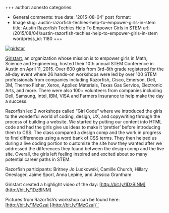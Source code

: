 +++
author: aonesto
categories:
- General
comments: true
date: '2015-08-04'
post_format:
- Image
slug: austin-razorfish-techies-help-to-empower-girls-in-stem
title: Austin Razorfish Techies Help To Empower Girls in STEM
url: /2015/08/04/austin-razorfish-techies-help-to-empower-girls-in-stem
wordpress_id: 1180
+++



[![girlstar](/uploads/2015/07/girlstar.jpeg)](/uploads/2015/07/girlstar.jpeg)

[Girlstart](http://www.girlstart.org/), an organization whose mission is to empower girls in Math, Science and Engineering, hosted their 10th annual STEM Conference in Austin on April 11, 2015. Over 600 girls from 3rd-8th grade registered for the all-day event where 26 hands-on workshops were led by over 100 STEM professionals from companies including Razorfish, Cisco, Emerson, Dell, 3M, Thermo Fisher, Xerox, Applied Materials, Texas Gas Service, Electronic Arts, and more. There were also 100+ volunteers from companies including Dell, Samsung, Intel, IBM, VISA and Farmers Insurance to help make the day a success.

Razorfish led 2 workshops called “Girl Code” where we introduced the girls to the wonderful world of coding, design, UX, and copywriting through the process of building a website. We started by putting our content into HTML code and had the girls give us ideas to make it ‘prettier’ before introducing them to CSS. The class compared a design comp and the work in progress to find differences using a word bank of CSS terms. They then helped us during a live coding portion to customize the site how they wanted after we addressed the differences they found between the design comp and the live site. Overall, the girls left feeling inspired and excited about so many potential career paths in STEM.

Razorfish participants: Britney Jo Ludkowski, Camille Church, Hillary Oneslager, Jaime Sporl, Anna Lepine, and Jessica Grantham.

Girlstart created a highlight video of the day: [http://bit.ly/1DzBINM](http://bit.ly/1DzBINM)

Pictures from Razorfish’s workshop can be found here: [http://bit.ly/1MzGzai ](http://bit.ly/1MzGzai)``
